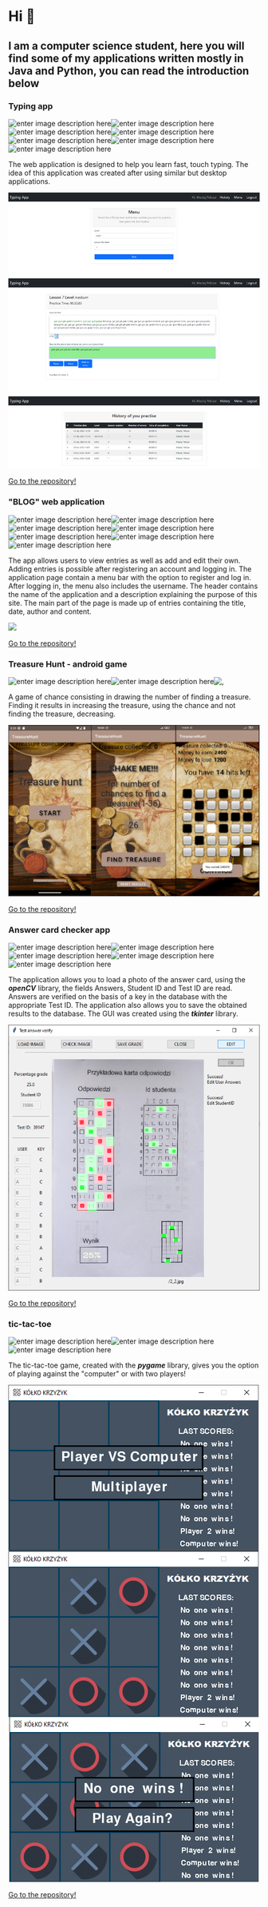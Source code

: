 # Hi 👋
## I am a computer science student, here you will find some of my applications written mostly in Java and Python, you can read the introduction below

### Typing app
![enter image description here](https://img.shields.io/badge/Java-ED8B00?style=for-the-badge&logo=java&logoColor=white)![enter image description here](https://img.shields.io/badge/Spring%20Boot-6DB33F.svg?style=for-the-badge&logo=Spring-Boot&logoColor=white)![enter image description here](https://img.shields.io/badge/Bootstrap-7952B3.svg?style=for-the-badge&logo=Bootstrap&logoColor=white)![enter image description here](https://img.shields.io/badge/HTML5-E34F26.svg?style=for-the-badge&logo=HTML5&logoColor=white)![enter image description here](https://img.shields.io/badge/MySQL-4479A1.svg?style=for-the-badge&logo=MySQL&logoColor=white)![enter image description here](https://img.shields.io/badge/IntelliJ%20IDEA-000000.svg?style=for-the-badge&logo=IntelliJ-IDEA&logoColor=white)![enter image description here](https://img.shields.io/badge/Windows-0078D6.svg?style=for-the-badge&logo=Windows&logoColor=white)

The web application is designed to help you learn fast, touch typing. The idea of this application was created after using similar but desktop applications.

![enter image description here](https://github.com/MaciejPelczar/typing-app/blob/main/screens.png)

[Go to the repository!](https://github.com/MaciejPelczar/typing-app)

### "BLOG" web application
![enter image description here](https://img.shields.io/badge/Python-3776AB.svg?style=for-the-badge&logo=Python&logoColor=white)![enter image description here](https://img.shields.io/badge/Django-092E20.svg?style=for-the-badge&logo=Django&logoColor=white)![enter image description here](https://img.shields.io/badge/Bootstrap-7952B3.svg?style=for-the-badge&logo=Bootstrap&logoColor=white)![enter image description here](https://img.shields.io/badge/HTML5-E34F26.svg?style=for-the-badge&logo=HTML5&logoColor=white)![enter image description here](https://img.shields.io/badge/SQLite-003B57.svg?style=for-the-badge&logo=SQLite&logoColor=white)![enter image description here](https://img.shields.io/badge/Windows-0078D6.svg?style=for-the-badge&logo=Windows&logoColor=white)![enter image description here](https://img.shields.io/badge/PyCharm-000000.svg?style=for-the-badge&logo=PyCharm&logoColor=white)

The app allows users to view entries as well as add and edit their own. Adding entries is possible after registering an account and logging in. The application page contain a menu bar with the option to register and log in. After logging in, the menu also includes the username. The header contains the name of the application and a description explaining the purpose of this site. The main part of the page is made up of entries containing the title, date, author and content.

![](https://github.com/MaciejPelczar/blog-django/blob/master/blog.png)

[Go to the repository!](https://github.com/MaciejPelczar/blog-django)

### Treasure Hunt - android game

![enter image description here](https://img.shields.io/badge/Java-ED8B00?style=for-the-badge&logo=java&logoColor=white)![enter image description here](https://img.shields.io/badge/Android-3DDC84.svg?style=for-the-badge&logo=Android&logoColor=white)![,](https://img.shields.io/badge/Android%20Studio-3DDC84.svg?style=for-the-badge&logo=Android-Studio&logoColor=white)

A game of chance consisting in drawing the number of finding a treasure. Finding it results in increasing the treasure, using the chance and not finding the treasure, decreasing.

![enter image description here](https://github.com/MaciejPelczar/treasure-hunt/blob/main/screens.png)

[Go to the repository!](https://github.com/MaciejPelczar/treasure-hunt)

### Answer card checker app
![enter image description here](https://img.shields.io/badge/Python-3776AB.svg?style=for-the-badge&logo=Python&logoColor=white)![enter image description here](https://img.shields.io/badge/OpenCV-5C3EE8.svg?style=for-the-badge&logo=OpenCV&logoColor=white)![enter image description here](https://img.shields.io/badge/MySQL-4479A1.svg?style=for-the-badge&logo=MySQL&logoColor=white)![enter image description here](https://img.shields.io/badge/Windows-0078D6.svg?style=for-the-badge&logo=Windows&logoColor=white)![enter image description here](https://img.shields.io/badge/PyCharm-000000.svg?style=for-the-badge&logo=PyCharm&logoColor=white)

The application allows you to load a photo of the answer card, using the ***openCV*** library, the fields Answers, Student ID and Test ID are read. Answers are verified on the basis of a key in the database with the appropriate Test ID. The application also allows you to save the obtained results to the database. The GUI was created using the ***tkinter*** library.

![enter image description here](https://github.com/MaciejPelczar/test-verify-app/blob/main/answer_edit_option.png)

[Go to the repository!](https://github.com/MaciejPelczar/test-verify-app)

### tic-tac-toe
![enter image description here](https://img.shields.io/badge/Python-3776AB.svg?style=for-the-badge&logo=Python&logoColor=white)![enter image description here](https://img.shields.io/badge/Windows-0078D6.svg?style=for-the-badge&logo=Windows&logoColor=white)![enter image description here](https://img.shields.io/badge/PyCharm-000000.svg?style=for-the-badge&logo=PyCharm&logoColor=white)

The tic-tac-toe game, created with the ***pygame*** library, gives you the option of playing against the "computer" or with two players!

![enter image description here](https://github.com/MaciejPelczar/tic-tac-toe/blob/main/tictactoe.png)

[Go to the repository!](https://github.com/MaciejPelczar/tic-tac-toe)
